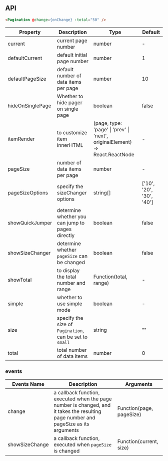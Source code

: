 ## API

```html
<Pagination @change={onChange} :total="50" />
```

| Property | Description | Type | Default |
| -------- | ----------- | ---- | ------- |
| current | current page number | number | - |
| defaultCurrent | default initial page number | number | 1 |
| defaultPageSize | default number of data items per page | number | 10 |
| hideOnSinglePage | Whether to hide pager on single page | boolean | false |
| itemRender | to customize item innerHTML | (page, type: 'page' \| 'prev' \| 'next', originalElement) => React.ReactNode | - |
| pageSize | number of data items per page | number | - |
| pageSizeOptions | specify the sizeChanger options | string\[] | ['10', '20', '30', '40'] |
| showQuickJumper | determine whether you can jump to pages directly | boolean | false |
| showSizeChanger | determine whether `pageSize` can be changed | boolean | false |
| showTotal | to display the total number and range | Function(total, range) | - |
| simple | whether to use simple mode | boolean | - |
| size | specify the size of `Pagination`, can be set to `small` | string | "" |
| total | total number of data items | number | 0 |

### events
| Events Name | Description | Arguments |
| --- | --- | --- |
| change | a callback function, executed when the page number is changed, and it takes the resulting page number and pageSize as its arguments | Function(page, pageSize) | noop |
| showSizeChange | a callback function, executed when `pageSize` is changed | Function(current, size) | noop |
